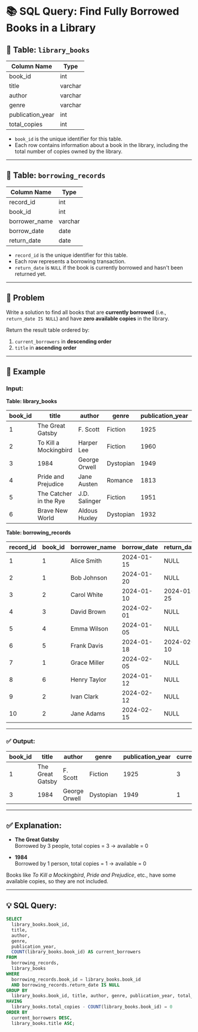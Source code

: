 # 📚 SQL Query: Find Fully Borrowed Books in a Library

## 🧾 Table: `library_books`

| Column Name      | Type    |
|------------------|---------|
| book_id          | int     |
| title            | varchar |
| author           | varchar |
| genre            | varchar |
| publication_year | int     |
| total_copies     | int     |

- `book_id` is the unique identifier for this table.
- Each row contains information about a book in the library, including the total number of copies owned by the library.

---

## 🧾 Table: `borrowing_records`

| Column Name   | Type    |
|---------------|---------|
| record_id     | int     |
| book_id       | int     |
| borrower_name | varchar |
| borrow_date   | date    |
| return_date   | date    |

- `record_id` is the unique identifier for this table.
- Each row represents a borrowing transaction.
- `return_date` is `NULL` if the book is currently borrowed and hasn't been returned yet.

---

## 🧠 Problem

Write a solution to find all books that are **currently borrowed** (i.e., `return_date IS NULL`) and have **zero available copies** in the library.

Return the result table ordered by:
1. `current_borrowers` in **descending order**
2. `title` in **ascending order**

---

## 🧪 Example

### Input:

**Table: library_books**

| book_id | title                  | author         | genre     | publication_year | total_copies |
|---------|------------------------|----------------|-----------|------------------|--------------|
| 1       | The Great Gatsby       | F. Scott       | Fiction   | 1925             | 3            |
| 2       | To Kill a Mockingbird  | Harper Lee     | Fiction   | 1960             | 3            |
| 3       | 1984                   | George Orwell  | Dystopian | 1949             | 1            |
| 4       | Pride and Prejudice    | Jane Austen    | Romance   | 1813             | 2            |
| 5       | The Catcher in the Rye | J.D. Salinger  | Fiction   | 1951             | 1            |
| 6       | Brave New World        | Aldous Huxley  | Dystopian | 1932             | 4            |

**Table: borrowing_records**

| record_id | book_id | borrower_name | borrow_date | return_date |
|-----------|---------|----------------|-------------|-------------|
| 1         | 1       | Alice Smith    | 2024-01-15  | NULL        |
| 2         | 1       | Bob Johnson    | 2024-01-20  | NULL        |
| 3         | 2       | Carol White    | 2024-01-10  | 2024-01-25  |
| 4         | 3       | David Brown    | 2024-02-01  | NULL        |
| 5         | 4       | Emma Wilson    | 2024-01-05  | NULL        |
| 6         | 5       | Frank Davis    | 2024-01-18  | 2024-02-10  |
| 7         | 1       | Grace Miller   | 2024-02-05  | NULL        |
| 8         | 6       | Henry Taylor   | 2024-01-12  | NULL        |
| 9         | 2       | Ivan Clark     | 2024-02-12  | NULL        |
| 10        | 2       | Jane Adams     | 2024-02-15  | NULL        |

---

### ✅ Output:

| book_id | title            | author        | genre     | publication_year | current_borrowers |
|---------|------------------|---------------|-----------|------------------|-------------------|
| 1       | The Great Gatsby | F. Scott      | Fiction   | 1925             | 3                 |
| 3       | 1984             | George Orwell | Dystopian | 1949             | 1                 |

---

## ✅ Explanation:

- **The Great Gatsby**  
  Borrowed by 3 people, total copies = 3 → available = 0

- **1984**  
  Borrowed by 1 person, total copies = 1 → available = 0

Books like _To Kill a Mockingbird_, _Pride and Prejudice_, etc., have some available copies, so they are not included.

---

## 💡 SQL Query:

```sql
SELECT 
  library_books.book_id,
  title,
  author,
  genre,
  publication_year,
  COUNT(library_books.book_id) AS current_borrowers
FROM 
  borrowing_records,
  library_books
WHERE 
  borrowing_records.book_id = library_books.book_id
  AND borrowing_records.return_date IS NULL
GROUP BY 
  library_books.book_id, title, author, genre, publication_year, total_copies
HAVING 
  library_books.total_copies - COUNT(library_books.book_id) = 0
ORDER BY 
  current_borrowers DESC,
  library_books.title ASC;
